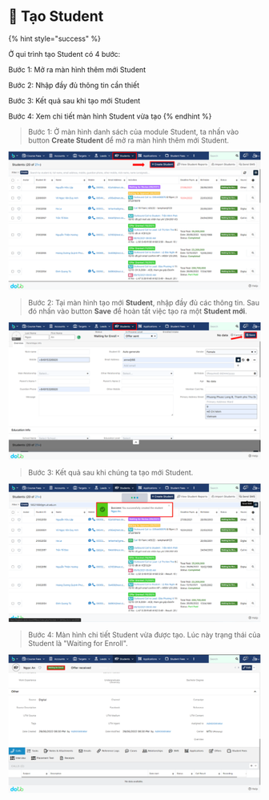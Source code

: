 # 🎯 Tạo Student

{% hint style="success" %}


Ở qui trình tạo Student có 4 bước:

Bước 1: Mở ra màn hình thêm mới Student

Bước 2: Nhập đầy đủ thông tin cần thiết

Bước 3: Kết quả sau khi tạo mới Student

Bước 4: Xem chi tiết màn hình Student vừa tạo
{% endhint %}

> Bước 1:  Ở màn hình danh sách của module Student, ta nhấn vào button **Create Student** để mở ra màn hình thêm mới Student.

![Màn hình danh sách Student](<../../.gitbook/assets/image (110) (1) (1).png>)

> Bước 2: Tại màn hình tạo mới **Student**, nhập đầy đủ các thông tin. Sau đó nhấn vào button **Save** để hoàn tất việc tạo ra một **Student mới**.

![Màn hình tạo mới](<../../.gitbook/assets/image (116) (1).png>)

> Bước 3: Kết quả sau khi chúng ta tạo mới Student.

![Kết quả](<../../.gitbook/assets/image (114) (1) (1).png>)

> Bước 4: Màn hình chi tiết Student vừa được tạo. Lúc này trạng thái của Student là "Waiting for Enroll".

![Màn hình chi tiết](<../../.gitbook/assets/image (112) (1) (1).png>)
